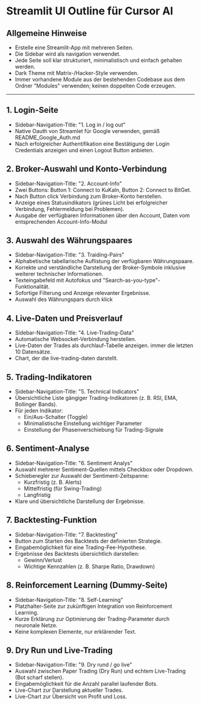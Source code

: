 # Streamlit UI Outline für Cursor AI

## Allgemeine Hinweise

- Erstelle eine Streamlit-App mit mehreren Seiten.
- Die Sidebar wird als navigation verwendet.
- Jede Seite soll klar strukturiert, minimalistisch und einfach gehalten werden.
- Dark Theme mit Matrix-/Hacker-Style verwenden.
- Immer vorhandene Module aus der bestehenden Codebase aus dem Ordner "Modules" verwenden; keinen doppelten Code erzeugen.


---

## 1. Login-Seite

- Sidebar-Navigation-Title: "1. Log in / log out"
- Native Oauth von Streamlet für Google verwenden, gemäß README_Google_Auth.md
- Nach erfolgreicher Authentifikation eine Bestätigung der Login Credentials anzeigen und einen Logout Button anbieten. 

## 2. Broker-Auswahl und Konto-Verbindung

- Sidebar-Navigation-Title: "2. Account-Info"
- Zwei Buttons: Button 1: Connect to KuKaIn, Button 2: Connect to BitGet.
- Nach Button click Verbindung zum Broker-Konto herstellen.
- Anzeige eines Statusindikators (grünes Licht bei erfolgreicher Verbindung, Fehlermeldung bei Problemen).
- Ausgabe der verfügbaren Informationen über den Account, Daten vom entsprechenden Account-Info-Modul 

## 3. Auswahl des Währungspaares

- Sidebar-Navigation-Title: "3. Traiding-Pairs"
- Alphabetische tabellarische Auflistung der verfügbaren Währungspaare.
- Korrekte und verständliche Darstellung der Broker-Symbole inklusive weiterer technischer Informationen.
- Texteingabefeld mit Autofokus und "Search-as-you-type"-Funktionalität.
- Sofortige Filterung und Anzeige relevanter Ergebnisse.
- Auswahl des Währungspars durch klick

## 4. Live-Daten und Preisverlauf

- Sidebar-Navigation-Title: "4. Live-Trading-Data"
- Automatische Websocket-Verbindung herstellen.
- Live-Daten der Trades als durchlauf-Tabelle anzeigen. immer die letzten 10 Datensätze.
- Chart, der die live-trading-daten darstellt.

## 5. Trading-Indikatoren

- Sidebar-Navigation-Title: "5. Technical Indicators"
- Übersichtliche Liste gängiger Trading-Indikatoren (z. B. RSI, EMA, Bollinger Bands).
- Für jeden Indikator:
  - Ein/Aus-Schalter (Toggle)
  - Minimalistische Einstellung wichtiger Parameter
  - Einstellung der Phasenverschiebung für Trading-Signale

## 6. Sentiment-Analyse

- Sidebar-Navigation-Title: "6. Sentiment Analys"
- Auswahl mehrerer Sentiment-Quellen mittels Checkbox oder Dropdown.
- Schieberegler zur Auswahl der Sentiment-Zeitspanne:
  - Kurzfristig (z. B. Alerts)
  - Mittelfristig (für Swing-Trading)
  - Langfristig
- Klare und übersichtliche Darstellung der Ergebnisse.

## 7. Backtesting-Funktion

- Sidebar-Navigation-Title: "7. Backtesting"
- Button zum Starten des Backtests der definierten Strategie.
- Eingabemöglichkeit für eine Trading-Fee-Hypothese.
- Ergebnisse des Backtests übersichtlich darstellen:
  - Gewinn/Verlust
  - Wichtige Kennzahlen (z. B. Sharpe Ratio, Drawdown)

## 8. Reinforcement Learning (Dummy-Seite)

- Sidebar-Navigation-Title: "8. Self-Learning"
- Platzhalter-Seite zur zukünftigen Integration von Reinforcement Learning.
- Kurze Erklärung zur Optimierung der Trading-Parameter durch neuronale Netze.
- Keine komplexen Elemente, nur erklärender Text.

## 9. Dry Run und Live-Trading

- Sidebar-Navigation-Title: "9. Dry rund / go live"
- Auswahl zwischen Paper Trading (Dry Run) und echtem Live-Trading (Bot scharf stellen).
- Eingabemöglichkeit für die Anzahl parallel laufender Bots.
- Live-Chart zur Darstellung aktueller Trades.
- Live-Chart zur Übersicht von Profit und Loss.

